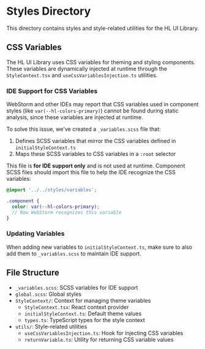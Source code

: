 # Styles Directory

This directory contains styles and style-related utilities for the HL UI Library.

## CSS Variables

The HL UI Library uses CSS variables for theming and styling components. These variables are dynamically injected at runtime through the `StyleContext.tsx` and `useCssVariablesInjection.ts` utilities.

### IDE Support for CSS Variables

WebStorm and other IDEs may report that CSS variables used in component styles (like `var(--hl-colors-primary)`) cannot be found during static analysis, since these variables are injected at runtime.

To solve this issue, we've created a `_variables.scss` file that:

1. Defines SCSS variables that mirror the CSS variables defined in `initialStyleContext.ts`
2. Maps these SCSS variables to CSS variables in a `:root` selector

This file is **for IDE support only** and is not used at runtime. Component SCSS files should import this file to help the IDE recognize the CSS variables:

```scss
@import '../../styles/variables';

.component {
  color: var(--hl-colors-primary);
  // Now WebStorm recognizes this variable
}
```

### Updating Variables

When adding new variables to `initialStyleContext.ts`, make sure to also add them to `_variables.scss` to maintain IDE support.

## File Structure

- `_variables.scss`: SCSS variables for IDE support
- `global.scss`: Global styles
- `StyleContext/`: Context for managing theme variables
  - `StyleContext.tsx`: React context provider
  - `initialStyleContext.ts`: Default theme values
  - `types.ts`: TypeScript types for the style context
- `utils/`: Style-related utilities
  - `useCssVariablesInjection.ts`: Hook for injecting CSS variables
  - `returnVariable.ts`: Utility for returning CSS variable values
